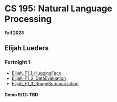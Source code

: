 # CS 195: Natural Language Processing
**Fall 2023**

## Elijah Lueders

### Fortnight 1
- [Elijah_F1_1_HuggingFace](Elijah_F1_1_HuggingFace.ipynb)
- [Elijah_F1_2_DataEvaluation](Elijah_F1_2_DataEvaluation.ipynb)
- [Elijah_F1_3_RougeSummarization](Elijah_F1_3_RougeSummarization.ipynb)
#### Demo 9/12: TBD
<!-- ### Fortnight 2 -->
<!-- ### Fortnight 3 -->
<!-- ### Fortnight 4 -->
<!-- ### Fortnight 5 -->
<!-- ### Fortnight 6 -->
<!-- ### Fortnight 7 -->